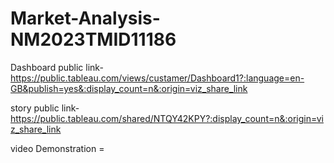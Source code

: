 # Market-Analysis-NM2023TMID11186

Dashboard public link-https://public.tableau.com/views/custamer/Dashboard1?:language=en-GB&publish=yes&:display_count=n&:origin=viz_share_link

story public link-https://public.tableau.com/shared/NTQY42KPY?:display_count=n&:origin=viz_share_link

video Demonstration =
